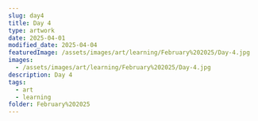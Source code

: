 ```yaml
---
slug: day4
title: Day 4
type: artwork
date: 2025-04-01
modified_date: 2025-04-04
featuredImage: /assets/images/art/learning/February%202025/Day-4.jpg
images:
  - /assets/images/art/learning/February%202025/Day-4.jpg
description: Day 4
tags:
  - art
  - learning
folder: February%202025
---
```


